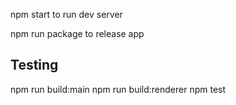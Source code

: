 npm start to run dev server

npm run package to release app

## Testing

npm run build:main
npm run build:renderer
npm test
